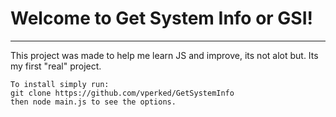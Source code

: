 # Welcome to Get System Info or GSI!
---
This project was made to help me learn JS and improve, its not alot but. Its my first "real" project. 

```
To install simply run:
git clone https://github.com/vperked/GetSystemInfo
then node main.js to see the options.
```